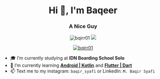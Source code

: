 <h1 align="center">Hi 👋, I'm Baqeer</h1>
<h3 align="center">A Nice Guy</h3>

<p align="center"> <img src="https://komarev.com/ghpvc/?username=bqirr01&label=Profile%20views&color=0e75b6&style=flat" alt="bqirr01" /> <a href="https://wakatime.com/@1c91a63c-2af2-4dd6-b92d-97988e8ae2e6"> <img src="https://wakatime.com/badge/user/1c91a63c-2af2-4dd6-b92d-97988e8ae2e6.svg"/> </a> </p>

<p align="center"><a href="https://github.com/ryo-ma/github-profile-trophy"><img src="https://github-profile-trophy.vercel.app/?username=bqirr01&row=1&no-frame=true" alt="bqirr01" /></a></p>

- 🎓 I’m currently studying at **IDN Boarding School Solo**
- 🌱 I’m currently learning **[Android | Kotlin](https://kotlinlang.org)** and **[Flutter | Dart](https://flutter.dev)**
- 📫 Text me to my instagram: `baqir_syafi` or LinkedIn: `M. Baqir Syafi`

